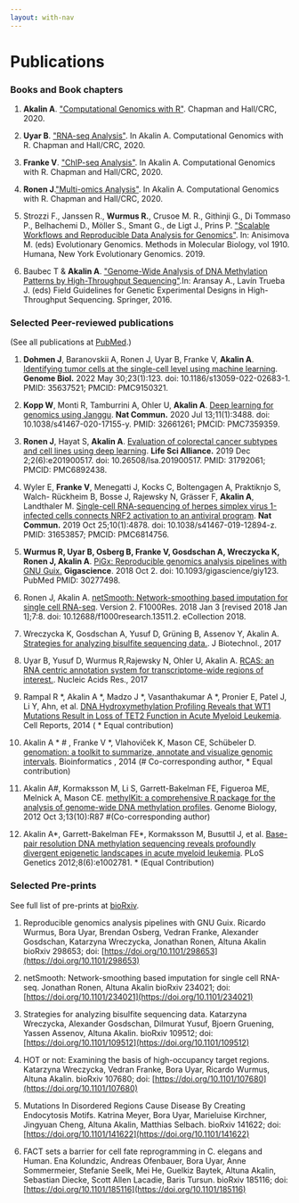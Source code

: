 ```yaml
---
layout: with-nav
---
```


# Publications

### Books and Book chapters

1. **Akalin A**. ["Computational Genomics with R"](https://www.routledge.com/Computational-Genomics-with-R/Akalin/p/book/9781498781855). Chapman and Hall/CRC, 2020.

1. **Uyar B**. ["RNA-seq Analysis"](https://www.routledge.com/Computational-Genomics-with-R/Akalin/p/book/9781498781855). In Akalin A. Computational Genomics with R. Chapman and Hall/CRC, 2020.

1. **Franke V**. ["ChIP-seq Analysis"](https://www.routledge.com/Computational-Genomics-with-R/Akalin/p/book/9781498781855). In Akalin A. Computational Genomics with R. Chapman and Hall/CRC, 2020.

1. **Ronen J**.["Multi-omics Analysis"](https://www.routledge.com/Computational-Genomics-with-R/Akalin/p/book/9781498781855). In Akalin A. Computational Genomics with R. Chapman and Hall/CRC, 2020.

2. Strozzi F., Janssen R., **Wurmus R.**, Crusoe M. R., Githinji G., Di Tommaso P., Belhachemi D., Möller S., Smant G., de Ligt J., Prins P. ["Scalable Workflows and Reproducible Data Analysis for Genomics"](https://link.springer.com/protocol/10.1007%2F978-1-4939-9074-0_24). In: Anisimova M. (eds) Evolutionary Genomics. Methods in Molecular Biology, vol 1910. Humana, New York Evolutionary Genomics. 2019.

1. Baubec T & **Akalin A**. ["Genome-Wide Analysis of DNA Methylation Patterns by High-Throughput Sequencing"](http://link.springer.com/chapter/10.1007/978-3-319-31350-4_9).In: Aransay A., Lavín Trueba J. (eds) Field Guidelines for Genetic Experimental Designs in High-Throughput Sequencing. Springer, 2016.






### Selected Peer-reviewed publications

(See all publications at [PubMed](https://pubmed.ncbi.nlm.nih.gov/?term=Akalin%2C+Altuna%5BFull+Author+Name%5D+OR+Alkalin%2C+Altuna%5BFull+Author+Name%5D&sort=date).)

1. **Dohmen J**, Baranovskii A, Ronen J, Uyar B, Franke V, **Akalin A**. 
[Identifying tumor cells at the single-cell level using machine learning](https://pubmed.ncbi.nlm.nih.gov/35637521/).
**Genome Biol.** 2022 May 30;23(1):123. doi: 10.1186/s13059-022-02683-1. PMID: 35637521; PMCID: PMC9150321.

1. **Kopp W**, Monti R, Tamburrini A, Ohler U, **Akalin A**. [Deep learning for genomics
using Janggu](https://pubmed.ncbi.nlm.nih.gov/32661261/). **Nat Commun.** 2020 Jul 13;11(1):3488. doi:
10.1038/s41467-020-17155-y. PMID: 32661261; PMCID: PMC7359359.

1. **Ronen J**, Hayat S, **Akalin A**. [Evaluation of colorectal cancer subtypes and
cell lines using deep learning](https://pubmed.ncbi.nlm.nih.gov/31792061/). **Life Sci Alliance.** 2019 Dec 2;2(6):e201900517.
doi: 10.26508/lsa.201900517. PMID: 31792061; PMCID: PMC6892438.

1. Wyler E, **Franke V**, Menegatti J, Kocks C, Boltengagen A, Praktiknjo S, Walch-
Rückheim B, Bosse J, Rajewsky N, Grässer F, **Akalin A**, Landthaler M. [Single-cell
RNA-sequencing of herpes simplex virus 1-infected cells connects NRF2 activation
to an antiviral program](https://pubmed.ncbi.nlm.nih.gov/31653857/). **Nat Commun.** 2019 Oct 25;10(1):4878. doi:
10.1038/s41467-019-12894-z. PMID: 31653857; PMCID: PMC6814756.

1. **Wurmus R, Uyar B, Osberg B, Franke V, Gosdschan A, Wreczycka K, Ronen J,
Akalin A**. [PiGx: Reproducible genomics analysis pipelines with GNU Guix.](https://www.ncbi.nlm.nih.gov/pubmed/30277498)
**Gigascience**. 2018 Oct 2. doi: 10.1093/gigascience/giy123. PubMed PMID: 30277498.


1. <span class="highlight-contributor">Ronen J, Akalin A.</span> [netSmooth: Network-smoothing based imputation for single cell RNA-seq](https://www.ncbi.nlm.nih.gov/pubmed/29511531.2). Version 2. <span class="journal-name">F1000Res</span>. 2018 Jan 3 [revised 2018 Jan 1];7:8. doi: 10.12688/f1000research.13511.2. eCollection 2018.


1. <span class="highlight-contributor">Wreczycka K, Gosdschan A, Yusuf D</span>, Grüning B, Assenov Y, <span class="highlight-contributor">Akalin A</span>. [Strategies for analyzing bisulfite sequencing data.](http://www.ncbi.nlm.nih.gov/pubmed/28822795). <span class="journal-name">J Biotechnol.</span>, 2017

1. <span class="highlight-contributor">Uyar B, Yusuf D, Wurmus R</span>,Rajewsky N, Ohler U, <span class="highlight-contributor">Akalin A</span>. [RCAS: an RNA centric annotation system for transcriptome-wide regions of interest.](http://www.ncbi.nlm.nih.gov/pubmed/28334930). <span class="journal-name">Nucleic Acids Res.</span>, 2017

1. Rampal R *, <span class="highlight-contributor">Akalin A</span> *, Madzo J *, Vasanthakumar A *, Pronier E, Patel J, Li Y, Ahn, et al. [DNA Hydroxymethylation Profiling Reveals that WT1 Mutations Result in Loss of TET2 Function in Acute Myeloid Leukemia](http://www.ncbi.nlm.nih.gov/pubmed/25482556). <span class="journal-name">Cell Reports</span>, 2014  ( * Equal contribution)

1. <span class="highlight-contributor">Akalin A</span> * # , <span class="highlight-contributor">Franke V</span> *, Vlahoviček K, Mason CE, Schübeler D. [genomation: a toolkit to summarize, annotate and visualize genomic intervals](http://www.ncbi.nlm.nih.gov/pubmed/25417204). <span class="journal-name">Bioinformatics  </span>, 2014 (# Co-corresponding author, * Equal contribution)

6. <span class="highlight-contributor">Akalin A</span>\#, Kormaksson M, Li S, Garrett-Bakelman FE, Figueroa ME, Melnick A, Mason CE.
   [methylKit: a comprehensive R package for the analysis of genome-wide DNA methylation profiles](http://genomebiology.com/content/13/10/R87).
   <span class="journal-name">Genome Biology</span>, 2012 Oct 3;13(10):R87 #(Co-corresponding author)

7. <span class="highlight-contributor">Akalin A</span>\*, Garrett-Bakelman FE\*, Kormaksson M, Busuttil J, et al.
   [Base-pair resolution DNA methylation sequencing reveals profoundly divergent epigenetic landscapes in acute myeloid leukemia](http://www.plosgenetics.org/article/info%3Adoi%2F10.1371%2Fjournal.pgen.1002781).
   <span class="journal-name">PLoS Genetics</span> 2012;8(6):e1002781. * (Equal Contribution)


### Selected Pre-prints

See full list of pre-prints at [bioRxiv](https://www.biorxiv.org/search/author1%3Aaltuna%2Bakalin%20numresults%3A10%20sort%3Arelevance-rank%20format_result%3Astandard).

1. Reproducible genomics analysis pipelines with GNU Guix. Ricardo Wurmus, Bora Uyar, Brendan Osberg, Vedran Franke, Alexander Gosdschan, Katarzyna Wreczycka, Jonathan Ronen, Altuna Akalin
bioRxiv 298653; doi: [https://doi.org/10.1101/298653](https://doi.org/10.1101/298653)

1. netSmooth: Network-smoothing based imputation for single cell RNA-seq. Jonathan Ronen, Altuna Akalin bioRxiv 234021; doi: [https://doi.org/10.1101/234021](https://doi.org/10.1101/234021)

1. Strategies for analyzing bisulfite sequencing data. Katarzyna Wreczycka, Alexander Gosdschan, Dilmurat Yusuf, Bjoern Gruening, Yassen
Assenov, Altuna Akalin. bioRxiv 109512; doi: [https://doi.org/10.1101/109512](https://doi.org/10.1101/109512)

1. HOT or not: Examining the basis of high-occupancy target regions. Katarzyna Wreczycka, Vedran Franke, Bora Uyar, Ricardo Wurmus,
Altuna Akalin. bioRxiv 107680; doi: [https://doi.org/10.1101/107680](https://doi.org/10.1101/107680)

1. Mutations In Disordered Regions Cause Disease By Creating Endocytosis Motifs. Katrina Meyer, Bora Uyar, Marieluise Kirchner, Jingyuan
Cheng, Altuna Akalin, Matthias Selbach. bioRxiv 141622; doi: [https://doi.org/10.1101/141622](https://doi.org/10.1101/141622)

1. FACT sets a barrier for cell fate reprogramming in C. elegans and Human. Ena Kolundzic, Andreas Ofenbauer, Bora Uyar, Anne Sommermeier, Stefanie Seelk, Mei He, Guelkiz Baytek, Altuna Akalin, Sebastian Diecke, Scott Allen Lacadie, Baris Tursun. bioRxiv 185116; doi: [https://doi.org/10.1101/185116](https://doi.org/10.1101/185116)

